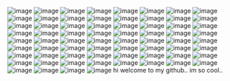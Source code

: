 ![image](https://y2k.neocities.org/stamps2/002.png) ![image](https://y2k.neocities.org/stamps2/d17a97d41a692b4786f52d8b9a216ee8-da11kdh.png) ![image](https://y2k.neocities.org/stamps/fml.png) ![image](https://y2k.neocities.org/stamps/tuxedosam.png) ![image](https://y2k.neocities.org/stamps/daydreamer_stamp_by_rogue_ranger-d9fl0we.gif) ![image](https://y2k.neocities.org/stamps/tumblr_inline_pe6lnuG2781v11djx_1280.gif) ![image](https://y2k.neocities.org/stamps/tumblr_inline_pe6lmadSpm1v11djx_1280.gif) ![image](https://supplies.ju.mp/assets/images/gallery02/58c0e50d.gif?v=1c1ba870) ![image](https://raining-starss.neocities.org/optimize%20(11).png) ![image](https://raining-starss.neocities.org/hoot%20(8).png) ![image](https://y2k.neocities.org/stamps2/tumblr_pbffcs5mpm1xz2nuuo6_100.png) ![image](https://y2k.neocities.org/stamps2/black_and_rainbow_sparkles_stamp_by_vtge-dcgjqnz.png) ![image](https://y2k.neocities.org/stamps/tumblr_inline_pe6lwkpF0P1v11djx_1280.gif) ![image](https://y2k.neocities.org/stamps/tumblr_inline_pe6lifzHgx1v11djx_1280.gif) ![image](https://y2k.neocities.org/stamps/tumblr_inline_olanokEDvS1rv0j40_500.png) ![image](https://y2k.neocities.org/stamps/my_memory_sucks_by_renatalmar.png) ![image](https://supplies.ju.mp/assets/images/gallery02/a60643cb.png?v=1c1ba870) ![image](https://supplies.ju.mp/assets/images/gallery02/90ddefae.png?v=1c1ba870) ![image](https://supplies.ju.mp/assets/images/gallery02/7f2f9c91.png?v=1c1ba870) ![image](https://supplies.ju.mp/assets/images/gallery09/c611ce54.png?v=1c1ba870) ![image](https://supplies.ju.mp/assets/images/gallery02/02208168.png?v=1c1ba870) ![image](https://raining-starss.neocities.org/rainbow%20(9).png) ![image](https://raining-starss.neocities.org/hoot%20(8).png) ![image](https://raining-starss.neocities.org/goodieblink%20(12).png) ![image](https://raining-starss.neocities.org/pastel%20(10).gif) ![image](https://raining-starss.neocities.org/pastel%20(4).png) ![image](https://raining-starss.neocities.org/hex%20(2).png) ![image](https://raining-starss.neocities.org/thebread%20(9).gif) ![image](https://raining-starss.neocities.org/dark%20(1).jpg) ![image](https://allyratworld.com/stamps/d763ekp-ff89fe6f-d589-403a-a80a-27e72ed9ead5.gif) ![image](https://allyratworld.com/images/cutiehoneyda.gif) ![image](https://images-wixmp-ed30a86b8c4ca887773594c2.wixmp.com/f/cc04274d-b388-4c7c-824c-4b63c226839f/d1fvr6y-d58bca7e-4ade-4613-bf77-33608aea7b76.png?token=eyJ0eXAiOiJKV1QiLCJhbGciOiJIUzI1NiJ9.eyJzdWIiOiJ1cm46YXBwOjdlMGQxODg5ODIyNjQzNzNhNWYwZDQxNWVhMGQyNmUwIiwiaXNzIjoidXJuOmFwcDo3ZTBkMTg4OTgyMjY0MzczYTVmMGQ0MTVlYTBkMjZlMCIsIm9iaiI6W1t7InBhdGgiOiJcL2ZcL2NjMDQyNzRkLWIzODgtNGM3Yy04MjRjLTRiNjNjMjI2ODM5ZlwvZDFmdnI2eS1kNThiY2E3ZS00YWRlLTQ2MTMtYmY3Ny0zMzYwOGFlYTdiNzYucG5nIn1dXSwiYXVkIjpbInVybjpzZXJ2aWNlOmZpbGUuZG93bmxvYWQiXX0.tYi91zp59og_HEBEeVu7LrFLILPdqcSI3GTyC7f7Ew4) ![image](https://images-wixmp-ed30a86b8c4ca887773594c2.wixmp.com/f/5a4063f0-af09-4894-bce6-3ffa9b275877/d6aw0at-47c1b36e-4c91-4f20-988a-7cc284b1df7f.png/v1/fill/w_99,h_55/pusheen_stamp_by_kawaiimonstr_d6aw0at-fullview.png?token=eyJ0eXAiOiJKV1QiLCJhbGciOiJIUzI1NiJ9.eyJzdWIiOiJ1cm46YXBwOjdlMGQxODg5ODIyNjQzNzNhNWYwZDQxNWVhMGQyNmUwIiwiaXNzIjoidXJuOmFwcDo3ZTBkMTg4OTgyMjY0MzczYTVmMGQ0MTVlYTBkMjZlMCIsIm9iaiI6W1t7ImhlaWdodCI6Ijw9NTUiLCJwYXRoIjoiXC9mXC81YTQwNjNmMC1hZjA5LTQ4OTQtYmNlNi0zZmZhOWIyNzU4NzdcL2Q2YXcwYXQtNDdjMWIzNmUtNGM5MS00ZjIwLTk4OGEtN2NjMjg0YjFkZjdmLnBuZyIsIndpZHRoIjoiPD05OSJ9XV0sImF1ZCI6WyJ1cm46c2VydmljZTppbWFnZS5vcGVyYXRpb25zIl19.RNFgbLOYNb0jPR6BMSjLDT1XF0U3GEBxC_kHWrbFF5g) ![image](https://y2k.neocities.org/blinkiez/3640290vim3y98zzm.gif) ![image](https://y2k.neocities.org/blinkiez/754667r8n2u197zw.gif) ![image](https://y2k.neocities.org/blinkiez/blink10.gif) ![image](https://y2k.neocities.org/blinkiez/hellokitty1.gif) ![image](https://y2k.neocities.org/blinkiez/nap.gif) ![image](https://y2k.neocities.org/blinkiez/newbatch/unicorn.gif) ![image](https://y2k.neocities.org/blinkiez/tumblr_ojfyta8m3J1va2yuso1_r1_250.gif) ![image](https://y2k.neocities.org/blinkiez/tumblr_onljvjnkXB1tganp7o1_250.gif) ![image](https://y2k.neocities.org/blinkiez/tumblr_oqkqidXCZy1va2yuso5_250.gif) ![image](https://y2k.neocities.org/blinkiez/tumblr_pc38rqsNC61u4h28eo2_250.gif) ![image](https://y2k.neocities.org/blinkiez/tumblr_p27pzqm2mk1tymkppo4_250.gif) ![image](https://y2k.neocities.org/blinkiez/tumblr_p27pzqm2mk1tymkppo6_250.gif) ![image](https://y2k.neocities.org/blinkiez/tumblr_ozd4y9K1861tlixzfo4_250.gif) ![image](https://y2k.neocities.org/blinkiez/tumblr_static_cvk5qfmv5dwk0ccg80wgswgkg.gif) ![image](https://y2k.neocities.org/blinkiez/tumblr_static_5sri6zm2s6o8ogs0s8ck0gsk4.gif) ![image](https://y2k.neocities.org/blinkiez/newbatch/blinkies26.gif) ![image](https://y2k.neocities.org/blinkiez/newbatch/clgblinkie040.gif) ![image](https://images-wixmp-ed30a86b8c4ca887773594c2.wixmp.com/f/542e9975-e6a8-4c43-a772-059cbf61b788/df37if2-dfc78281-21e2-4e65-8f7b-fe990aec12e3.gif?token=eyJ0eXAiOiJKV1QiLCJhbGciOiJIUzI1NiJ9.eyJzdWIiOiJ1cm46YXBwOjdlMGQxODg5ODIyNjQzNzNhNWYwZDQxNWVhMGQyNmUwIiwiaXNzIjoidXJuOmFwcDo3ZTBkMTg4OTgyMjY0MzczYTVmMGQ0MTVlYTBkMjZlMCIsIm9iaiI6W1t7InBhdGgiOiJcL2ZcLzU0MmU5OTc1LWU2YTgtNGM0My1hNzcyLTA1OWNiZjYxYjc4OFwvZGYzN2lmMi1kZmM3ODI4MS0yMWUyLTRlNjUtOGY3Yi1mZTk5MGFlYzEyZTMuZ2lmIn1dXSwiYXVkIjpbInVybjpzZXJ2aWNlOmZpbGUuZG93bmxvYWQiXX0.Ul0QlVhBU8eMLIznxJauh9LpgFr6RSqEIwt-2qPhRIw) ![image](https://allyratworld.com/images/sonic.gif) ![image](https://allyratworld.com/images/tails.gif) ![image](https://raining-starss.neocities.org/garfpenis%20(3).gif) ![image](https://raining-starss.neocities.org/blink%20(7).jpg) ![image](https://raining-starss.neocities.org/blink%20(4).gif) ![image](https://raining-starss.neocities.org/3573857%20(34).gif) ![image](https://raining-starss.neocities.org/goodieblink%20(24).gif) ![image](https://adriansblinkiecollection.neocities.org/d88.gif) ![image](https://adriansblinkiecollection.neocities.org/e24.gif) ![image](https://adriansblinkiecollection.neocities.org/e116.gif) ![image](https://adriansblinkiecollection.neocities.org/g90.gif) ![image](https://adriansblinkiecollection.neocities.org/g32.gif) ![image](https://adriansblinkiecollection.neocities.org/l14.gif) ![image](https://64.media.tumblr.com/2481d790de42616597b33a0d91e6dbde/3347c16333dd2347-95/s250x400/2aa933465622cecb47fb333113d45512e08bde6a.gifv) ![image](https://64.media.tumblr.com/f17777fca8ea1596c603d99866339dfc/8a881391f410e4cf-d8/s250x400/846478f17a724a115a82b5a9223526513f311432.gifv) ![image](https://64.media.tumblr.com/83c783b879c707f59a8717e9a10cfda3/d2bf10545376622a-3a/s250x400/be1c45390dbc342d4a8314d33fd02187d58380a4.gifv)
![image](https://media1.tenor.com/m/9Zegcb41iIwAAAAd/frost-queen-cookie-gacha-animation.gif)
hi welcome to my github.. im so cool..
